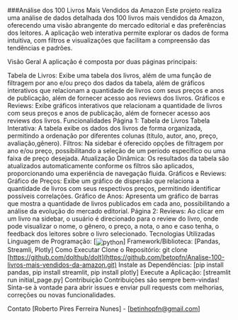 ###Análise dos 100 Livros Mais Vendidos da Amazon
Este projeto realiza uma análise de dados detalhada dos 100 livros mais vendidos da Amazon, oferecendo uma visão abrangente do mercado editorial e das preferências dos leitores. A aplicação web interativa permite explorar os dados de forma intuitiva, com filtros e visualizações que facilitam a compreensão das tendências e padrões.

Visão Geral
A aplicação é composta por duas páginas principais:

Tabela de Livros: Exibe uma tabela dos livros, além de uma função de filtragem por ano e/ou preço dos dados da tabela, além de gráficos interativos que relacionam a quantidade de livros com seus preços e anos de publicação, além de fornecer acesso aos reviews dos livros.
Gráficos e Reviews: Exibe gráficos interativos que relacionam a quantidade de livros com seus preços e anos de publicação, além de fornecer acesso aos reviews dos livros.
Funcionalidades
Página 1: Tabela de Livros
Tabela Interativa: A tabela exibe os dados dos livros de forma organizada, permitindo a ordenação por diferentes colunas (título, autor, ano, preço, avaliação,gênero).
Filtros: Na sidebar é oferecido opções de filtragem por ano e/ou preço, possibilitando a seleção de um período específico ou uma faixa de preço desejada.
Atualização Dinâmica: Os resultados da tabela são atualizados automaticamente conforme os filtros são aplicados, proporcionando uma experiência de navegação fluida.
Gráficos e Reviews:
Gráfico de Preços: Exibe um gráfico de dispersão que relaciona a quantidade de livros com seus respectivos preços, permitindo identificar possíveis correlações.
Gráfico de Anos: Apresenta um gráfico de barras que mostra a quantidade de livros publicados em cada ano, possibilitando a análise da evolução do mercado editorial.
Página 2: 
Reviews: Ao clicar em um livro na sidebar, o usuário é direcionado para o review do livro, onde pode visualizar o nome, o gênero, o preço, a nota, o ano e caso tenha, o feedback dos leitores sobre o livro selecionado.
Tecnologias Utilizadas
Linguagem de Programação: [<img align="center" alt="python" src="https://img.shields.io/badge/Python-3776AB?style=for-the-badge&logo=python&logoColor=white">]
Framework/Biblioteca: [Pandas, Streamli, Plotly]
Como Executar
Clone o Repositório: git clone [https://github.com/dolthub/dolt](https://github.com/betopfn/Analise-100-livros-mais-vendidos-da-amazon.git)
Instale as Dependências: [pip install pandas, pip install streamlit, pip install plotly]
Execute a Aplicação: [streamlit run initial_page.py]
Contribuição
Contribuições são sempre bem-vindas! Sinta-se à vontade para abrir issues e enviar pull requests com melhorias, correções ou novas funcionalidades.

Contato
[Roberto Pires Ferreira Nunes] - [betinhopfn@gmail.com]
